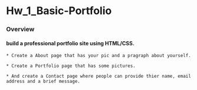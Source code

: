 # Hw_1_Basic-Portfolio

### Overview

#### build a professional portfolio site using HTML/CSS.

    * Create a About page that has your pic and a pragraph about yourself.

    * Create a Portfolio page that has some pictures.

    * And create a Contact page where people can provide thier name, email address and a brief message.
